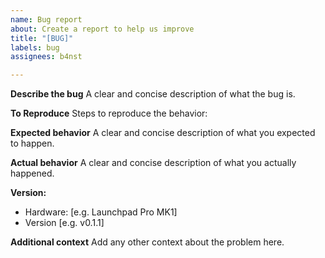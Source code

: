 ```yaml
---
name: Bug report
about: Create a report to help us improve
title: "[BUG]"
labels: bug
assignees: b4nst

---
```


**Describe the bug**
A clear and concise description of what the bug is.

**To Reproduce**
Steps to reproduce the behavior:

**Expected behavior**
A clear and concise description of what you expected to happen.

**Actual behavior**
A clear and concise description of what you actually happened.

**Version:**
 - Hardware: [e.g. Launchpad Pro MK1]
 - Version [e.g. v0.1.1]

**Additional context**
Add any other context about the problem here.

